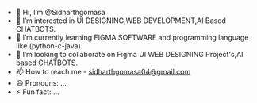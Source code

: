 - 👋 Hi, I’m @Sidharthgomasa
- 👀 I’m interested in UI DESIGNING,WEB DEVELOPMENT,AI Based CHATBOTS.
- 🌱 I’m currently learning FIGMA SOFTWARE and programming language like (python-c-java).
- 💞️ I’m looking to collaborate on Figma UI WEB DESIGNING Project's,AI based CHATBOTS.
- 📫 How to reach me - sidharthgomasa04@gmail.com
- 😄 Pronouns: ...
- ⚡ Fun fact: ...

<!---
Sidharthgomasa/Sidharthgomasa is a ✨ special ✨ repository because its `README.md` (this file) appears on your GitHub profile.
You can click the Preview link to take a look at your changes.
--->
